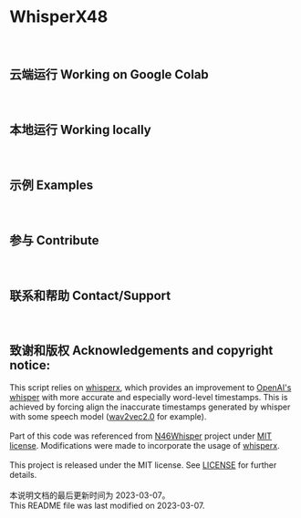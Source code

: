 # WhisperX48
　　
　　
## 云端运行 Working on Google Colab
　　
　　
　　
## 本地运行 Working locally
　　
　　
## 示例 Examples
　　
　　
## 参与 Contribute
　　
　　
## 联系和帮助 Contact/Support
　　
　　
## 致谢和版权 Acknowledgements and copyright notice: 

This script relies on [whisperx](https://github.com/m-bain/whisperX), which provides an improvement to [OpenAI's whisper](https://github.com/openai/whisper) with more accurate and especially word-level timestamps. This is achieved by forcing align the inaccurate timestamps generated by whisper with some speech model ([wav2vec2.0](https://huggingface.co/facebook/wav2vec2-large-960h-lv60-self) for example).  
\
Part of this code was referenced from [N46Whisper](https://github.com/Ayanaminn/N46Whisper) project under [MIT license](https://github.com/ifeimi/WhisperX48/blob/main/LICENSE). Modifications were made to incorporate the usage of [whisperx](https://github.com/m-bain/whisperX).  
\
This project is released under the MIT license. See [LICENSE](https://github.com/ifeimi/WhisperX48/blob/main/LICENSE) for further details.\
\
本说明文档的最后更新时间为 2023-03-07。\
This README file was last modified on 2023-03-07. 